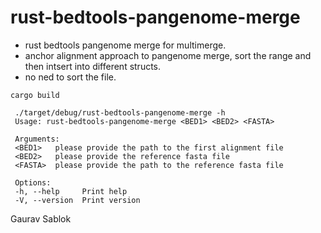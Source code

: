 # rust-bedtools-pangenome-merge
  - rust bedtools pangenome merge for multimerge.
  - anchor alignment approach to pangenome merge, sort the range and then intsert into different structs.
  - no ned to sort the file. 

 ```
 cargo build
 ```
 ```
  ./target/debug/rust-bedtools-pangenome-merge -h
  Usage: rust-bedtools-pangenome-merge <BED1> <BED2> <FASTA>

  Arguments:
  <BED1>   please provide the path to the first alignment file
  <BED2>   please provide the reference fasta file
  <FASTA>  please provide the path to the reference fasta file

  Options:
  -h, --help     Print help
  -V, --version  Print version
 ```

 Gaurav Sablok
